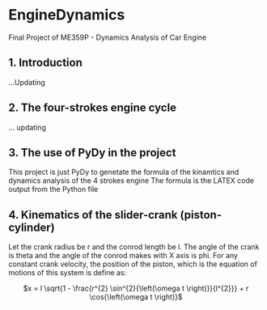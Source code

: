 # EngineDynamics
Final Project of ME359P - Dynamics Analysis of Car Engine

## 1. Introduction
...Updating
## 2. The four-strokes engine cycle
... updating
## 3. The use of PyDy in the project
This project is just PyDy to genetate the formula of the kinamtics and dynamics analysis of the 4 strokes engine
The formula is the LATEX code output from the Python file
## 4. Kinematics of the slider-crank (piston-cylinder)

Let the crank radius be r and the conrod length be l. The angle of the crank is theta and the angle of the conrod makes with X axis is phi. For any constant crank velocity, the position of the piston, which is the equation of motions of this system is define as:
<div align='center'>
$x = l \sqrt{1 - \frac{r^{2} \sin^{2}{\left(\omega t \right)}}{l^{2}}} + r \cos{\left(\omega t \right)}$
</div>
